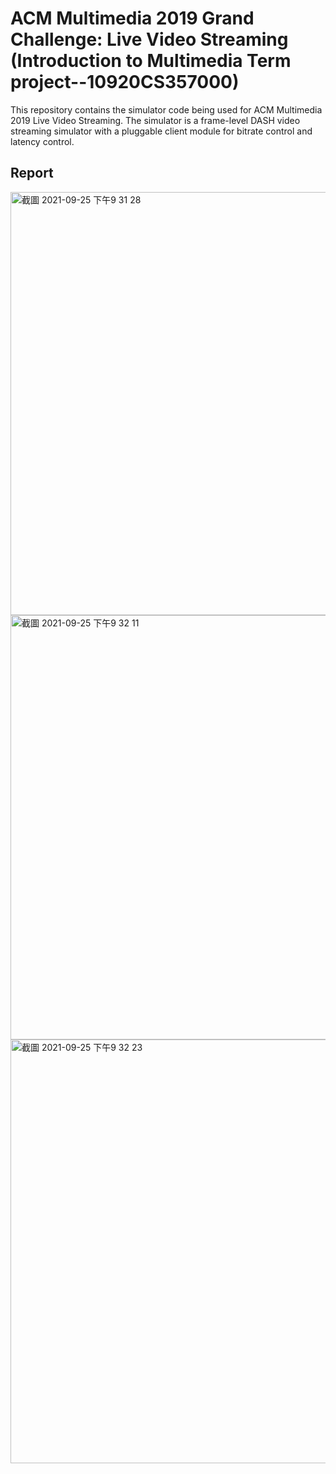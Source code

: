 # ACM Multimedia 2019 Grand Challenge: Live Video Streaming (Introduction to Multimedia Term project--10920CS357000)

This repository contains the simulator code being used for ACM Multimedia 2019 Live Video Streaming.  The simulator is a frame-level DASH video streaming simulator with a pluggable client module for bitrate control and latency control.



## Report
 <img width="677" alt="截圖 2021-09-25 下午9 31 28" src="https://user-images.githubusercontent.com/43490777/134773307-2b05dc06-38b5-4194-8b11-14adc3f4c717.png">

              
<img width="679" alt="截圖 2021-09-25 下午9 32 11" src="https://user-images.githubusercontent.com/43490777/134773326-bdbcf9b3-51ba-49d7-9e28-4778ffc0954f.png">
<img width="678" alt="截圖 2021-09-25 下午9 32 23" src="https://user-images.githubusercontent.com/43490777/134773328-d6a6669a-59c1-4ce1-90f3-d6a3deecfe47.png">
